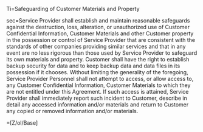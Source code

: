 Ti=Safeguarding of Customer Materials and Property

sec=Service Provider shall establish and maintain reasonable safeguards against the destruction, loss, alteration, or unauthorized use of Customer Confidential Information, Customer Materials and other Customer property in the possession or control of Service Provider that are consistent with the standards of other companies providing similar services and that in any event are no less rigorous than those used by Service Provider to safeguard its own materials and property. Customer shall have the right to establish backup security for data and to keep backup data and data files in its possession if it chooses. Without limiting the generality of the foregoing, Service Provider Personnel shall not attempt to access, or allow access to, any Customer Confidential Information, Customer Materials to which they are not entitled under this Agreement. If such access is attained, Service Provider shall immediately report such incident to Customer, describe in detail any accessed information and/or materials and return to Customer any copied or removed information and/or materials.

=[Z/ol/Base]
